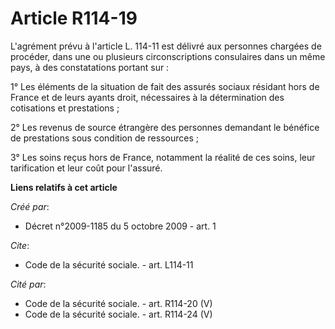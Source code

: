 # Article R114-19

L'agrément prévu à l'article L. 114-11 est délivré aux personnes chargées de procéder, dans une ou plusieurs circonscriptions
consulaires dans un même pays, à des constatations portant sur : 

1° Les éléments de la situation de fait des assurés sociaux résidant hors de France et de leurs ayants droit, nécessaires à
la détermination des cotisations et prestations ; 

2° Les revenus de source étrangère des personnes demandant le bénéfice de prestations sous condition de ressources ; 

3° Les soins reçus hors de France, notamment la réalité de ces soins, leur tarification et leur coût pour l'assuré.

**Liens relatifs à cet article**

_Créé par_:

  - Décret n°2009-1185 du 5 octobre 2009 - art. 1

_Cite_:

  - Code de la sécurité sociale. - art. L114-11

_Cité par_:

  - Code de la sécurité sociale. - art. R114-20 (V)
  - Code de la sécurité sociale. - art. R114-24 (V)
